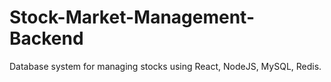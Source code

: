 # Stock-Market-Management-Backend
Database system for managing stocks using React, NodeJS, MySQL, Redis.
